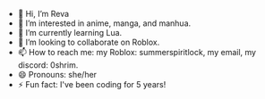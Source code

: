 - 👋 Hi, I’m Reva
- 👀 I’m interested in anime, manga, and manhua.
- 🌱 I’m currently learning Lua.
- 💞️ I’m looking to collaborate on Roblox.
- 📫 How to reach me: my Roblox: summerspiritlock, my email, my discord: 0shrim.
- 😄 Pronouns: she/her
- ⚡ Fun fact: I've been coding for 5 years!
